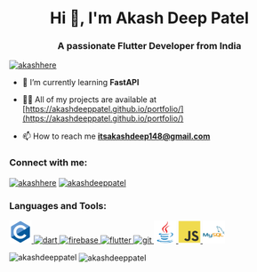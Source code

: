 <h1 align="center">Hi 👋, I'm Akash Deep Patel</h1>
<h3 align="center">A passionate Flutter Developer from India</h3>

<p align="left"> <a href="https://twitter.com/akashhere" target="blank"><img src="https://img.shields.io/twitter/follow/akashhere?logo=twitter&style=for-the-badge" alt="akashhere" /></a> </p>

- 🌱 I’m currently learning **FastAPI**

- 👨‍💻 All of my projects are available at [https://akashdeeppatel.github.io/portfolio/](https://akashdeeppatel.github.io/portfolio/)

- 📫 How to reach me **itsakashdeep148@gmail.com**

<h3 align="left">Connect with me:</h3>
<p align="left">
<a href="https://twitter.com/akashhere" target="blank"><img align="center" src="https://raw.githubusercontent.com/rahuldkjain/github-profile-readme-generator/master/src/images/icons/Social/twitter.svg" alt="akashhere" height="30" width="40" /></a>
<a href="https://linkedin.com/in/akashdeeppatel" target="blank"><img align="center" src="https://raw.githubusercontent.com/rahuldkjain/github-profile-readme-generator/master/src/images/icons/Social/linked-in-alt.svg" alt="akashdeeppatel" height="30" width="40" /></a>
</p>

<h3 align="left">Languages and Tools:</h3>
<p align="left"> <a href="https://www.cprogramming.com/" target="_blank" rel="noreferrer"> <img src="https://raw.githubusercontent.com/devicons/devicon/master/icons/c/c-original.svg" alt="c" width="40" height="40"/> </a> <a href="https://dart.dev" target="_blank" rel="noreferrer"> <img src="https://www.vectorlogo.zone/logos/dartlang/dartlang-icon.svg" alt="dart" width="40" height="40"/> </a> <a href="https://firebase.google.com/" target="_blank" rel="noreferrer"> <img src="https://www.vectorlogo.zone/logos/firebase/firebase-icon.svg" alt="firebase" width="40" height="40"/> </a> <a href="https://flutter.dev" target="_blank" rel="noreferrer"> <img src="https://www.vectorlogo.zone/logos/flutterio/flutterio-icon.svg" alt="flutter" width="40" height="40"/> </a> <a href="https://git-scm.com/" target="_blank" rel="noreferrer"> <img src="https://www.vectorlogo.zone/logos/git-scm/git-scm-icon.svg" alt="git" width="40" height="40"/> </a> <a href="https://www.java.com" target="_blank" rel="noreferrer"> <img src="https://raw.githubusercontent.com/devicons/devicon/master/icons/java/java-original.svg" alt="java" width="40" height="40"/> </a> <a href="https://developer.mozilla.org/en-US/docs/Web/JavaScript" target="_blank" rel="noreferrer"> <img src="https://raw.githubusercontent.com/devicons/devicon/master/icons/javascript/javascript-original.svg" alt="javascript" width="40" height="40"/> </a> <a href="https://www.mysql.com/" target="_blank" rel="noreferrer"> <img src="https://raw.githubusercontent.com/devicons/devicon/master/icons/mysql/mysql-original-wordmark.svg" alt="mysql" width="40" height="40"/> </a> </p>

<p><img align="left" src="https://github-readme-stats.vercel.app/api/top-langs?username=akashdeeppatel&show_icons=true&locale=en&layout=compact" alt="akashdeeppatel" /></p>

<p>&nbsp;<img align="center" src="https://github-readme-stats.vercel.app/api?username=akashdeeppatel&show_icons=true&locale=en" alt="akashdeeppatel" /></p>

